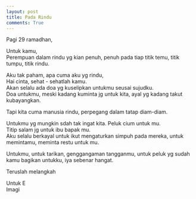 ```yaml
---
layout: post
title: Pada Rindu
comments: True
---
```


Pagi 29 ramadhan,

Untuk kamu,  
Perempuan dalam rindu yg kian penuh, penuh pada tiap titik temu, titik tumpu, titik rindu.

Aku tak paham, apa cuma aku yg rindu,  
Hai cinta, sehat - sehatlah kamu.  
Akan selalu ada doa yg kuselipkan untukmu seusai sujudku.  
Doa untukmu, meski kadang kuminta jg untuk kita, ayal yg kadang takut kubayangkan.

Tapi kita cuma manusia rindu, perpegang dalam tatap diam-diam.

Untukmu yg mungkin sdah tak ingat kita. Peluk cium untuk mu.  
Titip salam jg untuk ibu bapak mu.  
Aku selalu berkayal untuk ikut mengaturkan simpuh pada mereka, untuk memintamu, meminta restu untuk mu.

Untukmu, untuk tarikan, genggangaman tangganmu, untuk peluk yg sudah kamu bagikan untukku, iya sebenar hangat.

Teruslah melangkah

Untuk E  
Imagi
